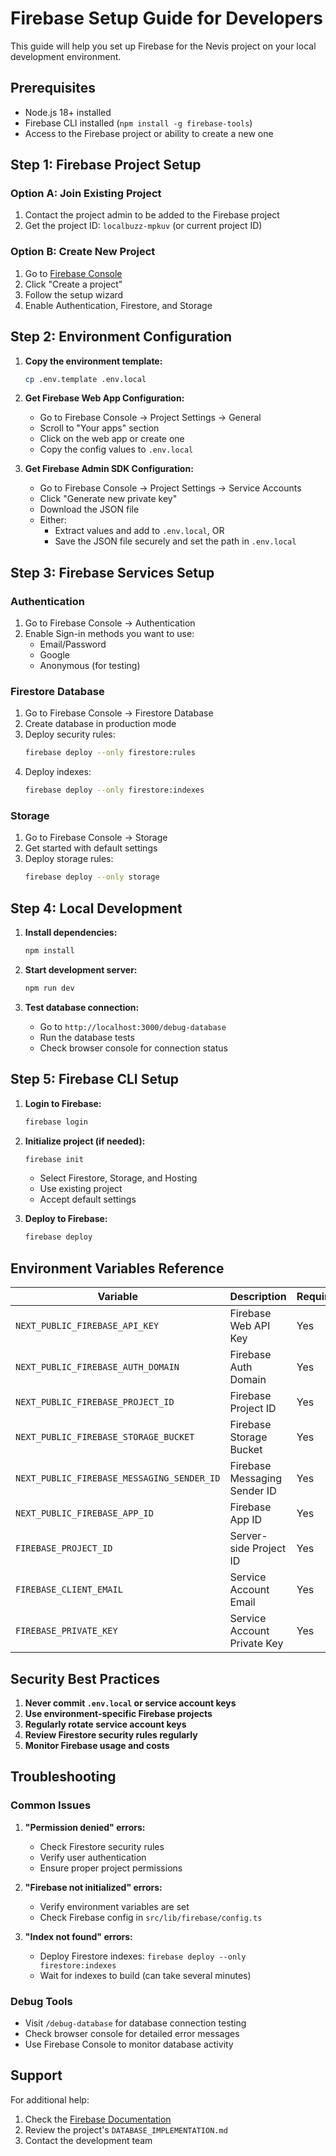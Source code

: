 # Firebase Setup Guide for Developers

This guide will help you set up Firebase for the Nevis project on your local development environment.

## Prerequisites

- Node.js 18+ installed
- Firebase CLI installed (`npm install -g firebase-tools`)
- Access to the Firebase project or ability to create a new one

## Step 1: Firebase Project Setup

### Option A: Join Existing Project
1. Contact the project admin to be added to the Firebase project
2. Get the project ID: `localbuzz-mpkuv` (or current project ID)

### Option B: Create New Project
1. Go to [Firebase Console](https://console.firebase.google.com/)
2. Click "Create a project"
3. Follow the setup wizard
4. Enable Authentication, Firestore, and Storage

## Step 2: Environment Configuration

1. **Copy the environment template:**
   ```bash
   cp .env.template .env.local
   ```

2. **Get Firebase Web App Configuration:**
   - Go to Firebase Console → Project Settings → General
   - Scroll to "Your apps" section
   - Click on the web app or create one
   - Copy the config values to `.env.local`

3. **Get Firebase Admin SDK Configuration:**
   - Go to Firebase Console → Project Settings → Service Accounts
   - Click "Generate new private key"
   - Download the JSON file
   - Either:
     - Extract values and add to `.env.local`, OR
     - Save the JSON file securely and set the path in `.env.local`

## Step 3: Firebase Services Setup

### Authentication
1. Go to Firebase Console → Authentication
2. Enable Sign-in methods you want to use:
   - Email/Password
   - Google
   - Anonymous (for testing)

### Firestore Database
1. Go to Firebase Console → Firestore Database
2. Create database in production mode
3. Deploy security rules:
   ```bash
   firebase deploy --only firestore:rules
   ```
4. Deploy indexes:
   ```bash
   firebase deploy --only firestore:indexes
   ```

### Storage
1. Go to Firebase Console → Storage
2. Get started with default settings
3. Deploy storage rules:
   ```bash
   firebase deploy --only storage
   ```

## Step 4: Local Development

1. **Install dependencies:**
   ```bash
   npm install
   ```

2. **Start development server:**
   ```bash
   npm run dev
   ```

3. **Test database connection:**
   - Go to `http://localhost:3000/debug-database`
   - Run the database tests
   - Check browser console for connection status

## Step 5: Firebase CLI Setup

1. **Login to Firebase:**
   ```bash
   firebase login
   ```

2. **Initialize project (if needed):**
   ```bash
   firebase init
   ```
   - Select Firestore, Storage, and Hosting
   - Use existing project
   - Accept default settings

3. **Deploy to Firebase:**
   ```bash
   firebase deploy
   ```

## Environment Variables Reference

| Variable | Description | Required |
|----------|-------------|----------|
| `NEXT_PUBLIC_FIREBASE_API_KEY` | Firebase Web API Key | Yes |
| `NEXT_PUBLIC_FIREBASE_AUTH_DOMAIN` | Firebase Auth Domain | Yes |
| `NEXT_PUBLIC_FIREBASE_PROJECT_ID` | Firebase Project ID | Yes |
| `NEXT_PUBLIC_FIREBASE_STORAGE_BUCKET` | Firebase Storage Bucket | Yes |
| `NEXT_PUBLIC_FIREBASE_MESSAGING_SENDER_ID` | Firebase Messaging Sender ID | Yes |
| `NEXT_PUBLIC_FIREBASE_APP_ID` | Firebase App ID | Yes |
| `FIREBASE_PROJECT_ID` | Server-side Project ID | Yes |
| `FIREBASE_CLIENT_EMAIL` | Service Account Email | Yes |
| `FIREBASE_PRIVATE_KEY` | Service Account Private Key | Yes |

## Security Best Practices

1. **Never commit `.env.local` or service account keys**
2. **Use environment-specific Firebase projects**
3. **Regularly rotate service account keys**
4. **Review Firestore security rules regularly**
5. **Monitor Firebase usage and costs**

## Troubleshooting

### Common Issues

1. **"Permission denied" errors:**
   - Check Firestore security rules
   - Verify user authentication
   - Ensure proper project permissions

2. **"Firebase not initialized" errors:**
   - Verify environment variables are set
   - Check Firebase config in `src/lib/firebase/config.ts`

3. **"Index not found" errors:**
   - Deploy Firestore indexes: `firebase deploy --only firestore:indexes`
   - Wait for indexes to build (can take several minutes)

### Debug Tools

- Visit `/debug-database` for database connection testing
- Check browser console for detailed error messages
- Use Firebase Console to monitor database activity

## Support

For additional help:
1. Check the [Firebase Documentation](https://firebase.google.com/docs)
2. Review the project's `DATABASE_IMPLEMENTATION.md`
3. Contact the development team
